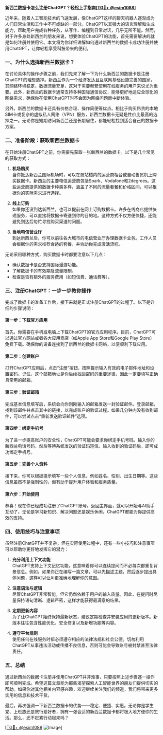 **新西兰数据卡怎么注册ChatGPT？轻松上手指南[[TG💪+ @esim1088](https://t.me/s/esim1088)]**

近年来，随着人工智能技术的飞速发展，像ChatGPT这样的聊天机器人逐渐成为人们日常生活和工作中不可或缺的一部分。ChatGPT以其强大的语言理解和生成能力，帮助用户完成各种任务，从写作、编程到日常对话，几乎无所不能。然而，对于许多身处新西兰的朋友来说，想要体验ChatGPT的功能，首先需要解决的就是如何注册并使用它。本文将为你详细讲解如何通过新西兰的数据卡成功注册并使用ChatGPT，让你轻松享受科技带来的便利。

### **一、为什么选择新西兰数据卡？**

在讨论具体的操作步骤之前，我们先来了解一下为什么新西兰的数据卡是注册ChatGPT的理想选择。新西兰作为一个经济发达且互联网基础设施完善的国家，其网络环境稳定，数据流量充足，这对于需要频繁使用在线服务的用户来说尤为重要。此外，新西兰的数据卡通常支持多种国际通信协议，能够更好地适应全球化的网络需求，确保你在使用ChatGPT时不会因为网络问题而中断体验。

另外，新西兰的数据卡还具有价格合理、操作简便等优点。相比于购买昂贵的本地SIM卡或复杂的虚拟私人网络（VPN）服务，新西兰数据卡无疑是性价比最高的选择之一。无论你是短期访问新西兰还是长期居住，都能轻松找到适合自己的数据卡方案。

### **二、准备阶段：获取新西兰数据卡**

在开始注册ChatGPT之前，你需要先获取一张新西兰的数据卡。以下是几个常见的获取方式：

1. **机场购买**  
   当你抵达新西兰国际机场时，可以在航站楼内的运营商柜台或自动售货机上购买数据卡。新西兰的主要电信运营商包括Spark、Vodafone和2degrees。这些运营商提供的数据卡种类多样，涵盖了不同的流量套餐和价格区间，可以根据你的实际需求进行选择。

2. **线上订购**  
   如果你还没到达新西兰，也可以提前在网上订购数据卡。许多在线商店提供快递服务，可以直接将数据卡寄送到你的目的地。这种方式不仅方便快捷，还能避免到达后匆忙寻找购买渠道的问题。

3. **当地电信营业厅**  
   到达新西兰后，你可以前往各大城市的电信营业厅办理数据卡业务。工作人员会根据你的需求推荐合适的套餐，并协助你完成激活流程。

无论采用哪种方式，购买数据卡时都要注意以下几点：
- 确认数据卡是否支持国际漫游功能。
- 了解数据卡的有效期及流量限制。
- 检查是否有额外的服务费用（如短信费、通话费等）。

### **三、注册ChatGPT：一步一步教你操作**

完成了数据卡的准备工作后，接下来就是正式注册ChatGPT的过程了。以下是详细的步骤说明：

#### **第一步：下载官方应用**
首先，你需要在手机或电脑上下载ChatGPT的官方应用程序。目前，ChatGPT可以通过官方网站或者各大应用商店（如Apple App Store和Google Play Store）免费下载。确保你的设备连接到了新西兰的数据卡网络，以便顺利下载应用。

#### **第二步：创建账户**
打开ChatGPT应用后，点击“注册”按钮，按照提示输入有效的电子邮件地址和设置密码。记住，这个邮箱地址是你后续找回密码的重要途径，因此一定要填写正确且常用的邮箱。

#### **第三步：验证邮箱**
完成基本信息填写后，系统会向你刚刚输入的邮箱发送一封验证邮件。登录邮箱，找到该邮件并点击其中的链接，以完成账户的验证过程。如果几分钟内没有收到邮件，可以尝试点击“重新发送验证邮件”选项。

#### **第四步：绑定手机号**
为了进一步提高账户的安全性，ChatGPT可能会要求你绑定手机号码。输入你的新西兰电话号码，然后等待系统发送的验证码短信。输入收到的验证码后，即可成功绑定手机号。

#### **第五步：完善个人资料**
接下来，你可以根据提示填写一些个人信息，例如姓名、性别、出生日期等。这些信息虽然不是强制性的，但有助于提升用户体验和服务质量。

#### **第六步：开始使用**
恭喜！现在你已经成功注册了ChatGPT账号。返回主界面，就可以开始与AI助手互动了。无论是学习新知识、解决问题还是娱乐休闲，ChatGPT都能为你提供高效的支持。

### **四、使用技巧与注意事项**

虽然注册ChatGPT并不复杂，但在实际使用过程中，还有一些小技巧和注意事项可以帮助你更好地发挥它的潜力：

1. **充分利用上下文功能**  
   ChatGPT支持上下文记忆功能，这意味着你可以连续提问而不必每次都重复背景信息。例如，如果你正在编写一篇文章，可以先描述主题，然后逐步提出具体问题，这样可以让AI更准确地理解你的意图。

2. **注意语法与逻辑**  
   尽管ChatGPT非常智能，但它仍然依赖于用户的输入质量。因此，在提问时尽量保持语句清晰、逻辑严密，这样才能获得最满意的结果。

3. **定期更新内容**  
   为了让ChatGPT始终保持最新状态，建议定期检查并安装应用的更新版本。新版本往往包含性能优化、安全修复以及新增功能等内容。

4. **遵守平台规则**  
   使用任何在线服务时都必须遵守相应的法律法规和社会公德。切勿利用ChatGPT从事违法活动或传播不良信息，否则可能会导致账号被封禁甚至法律责任。

### **五、总结**

通过新西兰的数据卡注册并使用ChatGPT并非难事，只要按照上述步骤逐一操作即可顺利完成。希望这篇文章能为那些渴望探索人工智能世界的朋友们提供切实的帮助。如果你对其他相关内容感兴趣，欢迎继续关注我们的频道，我们将带来更多实用的信息和技术干货。

最后，再次强调一下新西兰数据卡的优势——稳定、便捷、实惠。无论你是学生党、上班族还是旅行爱好者，拥有一张合适的新西兰数据卡都将极大地方便你的生活。那么，还不赶紧行动起来吗？

[[TG💪+ @esim1088](https://t.me/s/esim1088) ![Image](https://i.postimg.cc/4NQfJmqS/Snipaste-2025-05-13-00-14-12.png)]